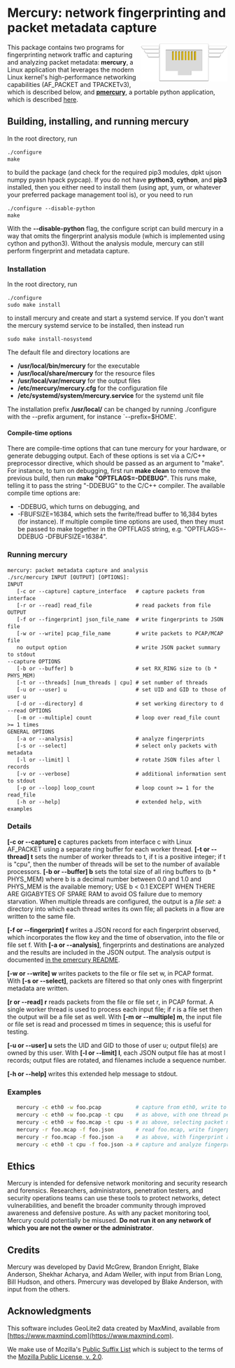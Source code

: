 # Mercury: network fingerprinting and packet metadata capture
<img align="right" src="./mercury.png" width="200"> 

This package contains two programs for fingerprinting network traffic and capturing and analyzing packet metadata: **mercury**, a Linux application that leverages the modern Linux kernel's high-performance networking capabilities (AF_PACKET and TPACKETv3), which is described below, and [**pmercury**](python/README.md), a portable python application, which is described [here](python/README.md).

## Building, installing, and running mercury
In the root directory, run 
```
./configure 
make
```
to build the package (and check for the required pip3 modules, dpkt ujson numpy pyasn hpack pypcap).  If you do not have **python3**, **cython**, and **pip3** installed, then you either need to install them (using apt, yum, or whatever your preferred package management tool is), or you need to run 
```
./configure --disable-python
make
```
With the **--disable-python** flag, the configure script can build mercury in a way that omits the fingerprint analysis module (which is implemented using cython and python3).  Without the analysis module, mercury can still perform fingerprint and metadata capture.  

### Installation
In the root directory, run 
```
./configure 
sudo make install
```
to install mercury and create and start a systemd service.  If you don't want the mercury systemd service to be installed, then instead run
```
sudo make install-nosystemd
```
The default file and directory locations are
   * **/usr/local/bin/mercury** for the executable
   * **/usr/local/share/mercury** for the resource files
   * **/usr/local/var/mercury** for the output files
   * **/etc/mercury/mercury.cfg** for the configuration file
   * **/etc/systemd/system/mercury.service** for the systemd unit file

The installation prefix **/usr/local/** can be changed by running ./configure with the --prefix argument, for instance `--prefix=$HOME'.

#### Compile-time options
There are compile-time options that can tune mercury for your hardware, or generate debugging output.  Each of these options is set via a C/C++ preprocessor directive, which should be passed as an argument to "make".   For instance, to turn on debugging, first run **make clean** to remove the previous build, then run **make "OPTFLAGS=-DDEBUG"**.   This runs make, telling it to pass the string "-DDEBUG" to the C/C++ compiler.  The available compile time options are:
   * -DDEBUG, which turns on debugging, and
   * -FBUFSIZE=16384, which sets the fwrite/fread buffer to 16,384 bytes (for instance).
If multiple compile time options are used, then they must be passed to make together in the OPTFLAGS string, e.g. "OPTFLAGS=-DDEBUG -DFBUFSIZE=16384".

### Running mercury
```
mercury: packet metadata capture and analysis
./src/mercury INPUT [OUTPUT] [OPTIONS]:
INPUT
   [-c or --capture] capture_interface   # capture packets from interface
   [-r or --read] read_file              # read packets from file
OUTPUT
   [-f or --fingerprint] json_file_name  # write fingerprints to JSON file
   [-w or --write] pcap_file_name        # write packets to PCAP/MCAP file
   no output option                      # write JSON packet summary to stdout
--capture OPTIONS
   [-b or --buffer] b                    # set RX_RING size to (b * PHYS_MEM)
   [-t or --threads] [num_threads | cpu] # set number of threads
   [-u or --user] u                      # set UID and GID to those of user u
   [-d or --directory] d                 # set working directory to d
--read OPTIONS
   [-m or --multiple] count              # loop over read_file count >= 1 times
GENERAL OPTIONS
   [-a or --analysis]                    # analyze fingerprints
   [-s or --select]                      # select only packets with metadata
   [-l or --limit] l                     # rotate JSON files after l records
   [-v or --verbose]                     # additional information sent to stdout
   [-p or --loop] loop_count             # loop count >= 1 for the read_file
   [-h or --help]                        # extended help, with examples
```

### Details

   **[-c or --capture] c** captures packets from interface c with Linux AF_PACKET
   using a separate ring buffer for each worker thread.  **[-t or --thread] t**
   sets the number of worker threads to t, if t is a positive integer; if t is
   "cpu", then the number of threads will be set to the number of available
   processors.  **[-b or --buffer] b** sets the total size of all ring buffers to
   (b * PHYS_MEM) where b is a decimal number between 0.0 and 1.0 and PHYS_MEM
   is the available memory; USE b < 0.1 EXCEPT WHEN THERE ARE GIGABYTES OF SPARE
   RAM to avoid OS failure due to memory starvation.  When multiple threads are
   configured, the output is a *file set*: a directory into which each thread
   writes its own file; all packets in a flow are written to the same file.

   **[-f or --fingerprint] f** writes a JSON record for each fingerprint observed,
   which incorporates the flow key and the time of observation, into the file or
   file set f.  With **[-a or --analysis]**, fingerprints and destinations are
   analyzed and the results are included in the JSON output.  The analysis output
   is documented [in the pmercury README](python/README.md).

   **[-w or --write] w** writes packets to the file or file set w, in PCAP format.
   With **[-s or --select]**, packets are filtered so that only ones with
   fingerprint metadata are written.

   **[r or --read] r** reads packets from the file or file set r, in PCAP format.
   A single worker thread is used to process each input file; if r is a file set
   then the output will be a file set as well.  With **[-m or --multiple] m**, the
   input file or file set is read and processed m times in sequence; this is
   useful for testing.

   **[-u or --user] u** sets the UID and GID to those of user u; output file(s)
   are owned by this user.  With **[-l or --limit] l**, each JSON output file has
   at most l records; output files are rotated, and filenames include a sequence
   number.

   **[-h or --help]** writes this extended help message to stdout.

### Examples
```bash
   mercury -c eth0 -w foo.pcap           # capture from eth0, write to foo.pcap
   mercury -c eth0 -w foo.pcap -t cpu    # as above, with one thread per CPU
   mercury -c eth0 -w foo.mcap -t cpu -s # as above, selecting packet metadata
   mercury -r foo.mcap -f foo.json       # read foo.mcap, write fingerprints
   mercury -r foo.mcap -f foo.json -a    # as above, with fingerprint analysis
   mercury -c eth0 -t cpu -f foo.json -a # capture and analyze fingerprints
```

## Ethics
Mercury is intended for defensive network monitoring and security research and forensics.  Researchers, administrators, penetration testers, and security operations teams can use these tools to protect networks, detect vulnerabilities, and benefit the broader community through improved awareness and defensive posture. As with any packet monitoring tool, Mercury could potentially be misused. **Do not run it on any network of which you are not the owner or the administrator**.

## Credits
Mercury was developed by David McGrew, Brandon Enright, Blake Anderson, Shekhar Acharya, and Adam Weller, with input from Brian Long, Bill Hudson, and others.  Pmercury was developed by Blake Anderson, with input from the others.  

## Acknowledgments
This software includes GeoLite2 data created by MaxMind, available from [https://www.maxmind.com](https://www.maxmind.com).

We make use of Mozilla's [Public Suffix List](https://publicsuffix.org/list/) which is subject to the terms of the [Mozilla Public License, v. 2.0](https://mozilla.org/MPL/2.0/).
